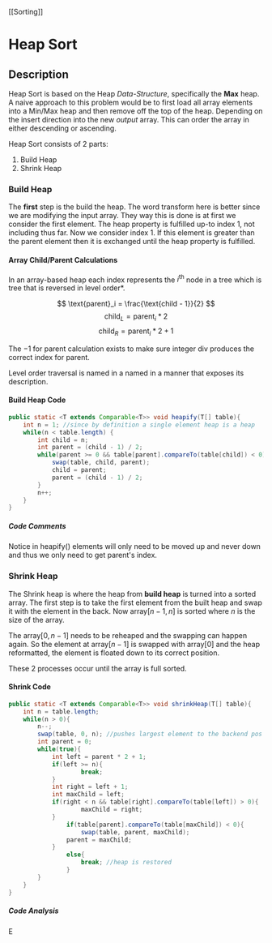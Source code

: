 [[Sorting]]

# Heap Sort

## Description
Heap Sort is based on the Heap *Data-Structure*, specifically the **Max** heap. 
A naive approach to this problem would be to first load all array elements into a Min/Max heap and then remove off the top of the heap. Depending on the insert direction into the new $output$ array. This can order the array in either descending or ascending. 

Heap Sort consists of 2 parts: 
1. Build Heap 
2. Shrink Heap

### Build Heap
The **first** step is the build the heap. The word transform here is better since we are modifying the input array. They way this is done is at first we consider the first element. The heap property is fulfilled up-to index $1$, not including thus far. Now we consider index $1$. If this element is greater than the parent element then it is exchanged until the heap property is fulfilled. 

#### Array Child/Parent Calculations 
In an array-based heap each index represents the $i^{\text{th}}$ node in a tree which is tree that is reversed in level order*. 

$$
\text{parent}_i = \frac{\text{child - 1}}{2}
$$
$$
\text{child}_L = \text{parent}_i * 2
$$
$$
\text{child}_R = \text{parent}_i * 2 + 1
$$

The $-1$ for parent calculation exists to make sure integer div produces the correct index for parent.   

Level order traversal is named in a named in a manner that exposes its description.  

#### Build Heap Code
```java
public static <T extends Comparable<T>> void heapify(T[] table){  
    int n = 1; //since by definition a single element heap is a heap  
 	while(n < table.length) {  
        int child = n;  
 		int parent = (child - 1) / 2;  
 		while(parent >= 0 && table[parent].compareTo(table[child]) < 0){  
            swap(table, child, parent);  
 			child = parent;  
 			parent = (child - 1) / 2;  
 		}  
        n++;  
 	}
}
```
##### Code Comments
Notice in $\text{heapify}()$ elements will only need to be moved up and never down and thus we only need to get parent's index.

### Shrink Heap
The Shrink heap is where the heap from **build heap** is turned into a sorted array.
The first step is to take the first element from the built heap and swap it with the element in the back. Now array$[n-1, n]$ is sorted where $n$ is the size of the array. 

The array$[0, n-1]$ needs to be reheaped and the swapping can happen again. So the element at array$[n-1]$ is swapped with array$[0]$ and the heap reformatted, the element is floated down to its correct position. 

These 2 processes occur until the array is full sorted.

#### Shrink Code

```java
public static <T extends Comparable<T>> void shrinkHeap(T[] table){  
    int n = table.length;  
 	while(n > 0){  
		n--;  
		swap(table, 0, n); //pushes largest element to the backend pos  
		int parent = 0;  
		while(true){  
			int left = parent * 2 + 1;  
			if(left >= n){  
					break;  
			}  
			int right = left + 1;  
			int maxChild = left;  
			if(right < n && table[right].compareTo(table[left]) > 0){  
					maxChild = right;  
			}  
				if(table[parent].compareTo(table[maxChild]) < 0){  
					swap(table, parent, maxChild);  
				parent = maxChild;  
			}  
				else{  
					break; //heap is restored  
				}  
		}  
    }  
}
```

##### Code Analysis
E
